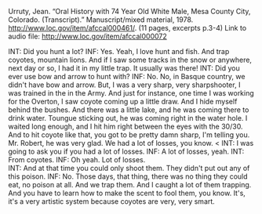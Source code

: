 Urruty, Jean. “Oral History with 74 Year Old White Male, Mesa County City, Colorado. (Transcript).” Manuscript/mixed material, 1978. http://www.loc.gov/item/afccal000461/.  (11 pages, excerpts p.3-4)
Link to audio file: http://www.loc.gov/item/afccal000072


INT:  Did you hunt a lot? 
INF: Yes. Yeah, I love hunt and fish. And trap coyotes, mountain lions. And if I saw some tracks in the snow or anywhere, next day or so, I had it in my little trap. It usually was there! 
INT: Did you ever use bow and arrow to hunt with? 
INF: No. No, in Basque country, we didn't have bow and arrow. But, I was a very sharp, very sharpshooter, I was trained in the in the Army. And just for instance, one time I was working for the Overton, I saw coyote coming up a little draw. And I hide myself behind the bushes. And there was a little lake, and he was coming there to drink water. Toungue sticking out, he was coming right in the water hole. I waited long enough, and I hit him right between the eyes with the 30/30. And to hit coyote like that, you got to be pretty damn sharp, I'm telling you. Mr. Robert, he was very glad. We had a lot of losses, you know.   <
INT: I was going to ask you if you had a lot of losses. 
INF: A lot of losses, yeah. 
INT: From coyotes. 
INF: Oh yeah. Lot of losses.  
INT: And at that time you could only shoot them. They didn't put out any of this poison. 
INF: No. Those days, that thing, there was no thing they could eat, no poison at all. And we trap them. And I caught a lot of them trapping. And you have to learn how to make the scent to fool them, you know. It's, it's a very artistic system because coyotes are very, very smart.  
